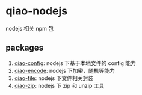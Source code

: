 # qiao-nodejs

nodejs 相关 npm 包

## packages

1.  [qiao-config](packages/qiao-config/README.md): nodejs 下基于本地文件的 config 能力
2.  [qiao-encode](packages/qiao-encode/README.md): nodejs 下加密，随机等能力
3.  [qiao-file](packages/qiao-file/README.md): nodejs 下文件相关封装
4.  [qiao-zip](packages/qiao-zip/README.md): nodejs 下 zip 和 unzip 工具
